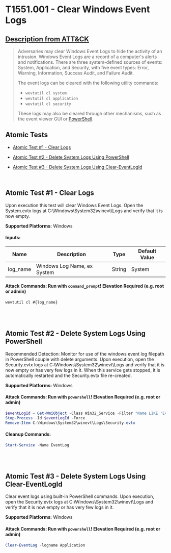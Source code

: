 # T1551.001 - Clear Windows Event Logs
## [Description from ATT&CK](https://attack.mitre.org/wiki/Technique/T1551.001)
<blockquote>Adversaries may clear Windows Event Logs to hide the activity of an intrusion. Windows Event Logs are a record of a computer's alerts and notifications. There are three system-defined sources of events: System, Application, and Security, with five event types: Error, Warning, Information, Success Audit, and Failure Audit.

The event logs can be cleared with the following utility commands:

* <code>wevtutil cl system</code>
* <code>wevtutil cl application</code>
* <code>wevtutil cl security</code>

These logs may also be cleared through other mechanisms, such as the event viewer GUI or [PowerShell](https://attack.mitre.org/techniques/T1059/001).</blockquote>

## Atomic Tests

- [Atomic Test #1 - Clear Logs](#atomic-test-1---clear-logs)

- [Atomic Test #2 - Delete System Logs Using PowerShell](#atomic-test-2---delete-system-logs-using-powershell)

- [Atomic Test #3 - Delete System Logs Using Clear-EventLogId](#atomic-test-3---delete-system-logs-using-clear-eventlogid)


<br/>

## Atomic Test #1 - Clear Logs
Upon execution this test will clear Windows Event Logs. Open the System.evtx logs at C:\Windows\System32\winevt\Logs and verify that it is now empty.

**Supported Platforms:** Windows




#### Inputs:
| Name | Description | Type | Default Value | 
|------|-------------|------|---------------|
| log_name | Windows Log Name, ex System | String | System|


#### Attack Commands: Run with `command_prompt`!  Elevation Required (e.g. root or admin) 


```cmd
wevtutil cl #{log_name}
```






<br/>
<br/>

## Atomic Test #2 - Delete System Logs Using PowerShell
Recommended Detection: Monitor for use of the windows event log filepath in PowerShell couple with delete arguments.
Upon execution, open the Security.evtx logs at C:\Windows\System32\winevt\Logs and verify that it is now empty or has very few logs in it.
When this service gets stopped, it is automatically restarted and the Security.evtx file re-created.

**Supported Platforms:** Windows





#### Attack Commands: Run with `powershell`!  Elevation Required (e.g. root or admin) 


```powershell
$eventLogId = Get-WmiObject -Class Win32_Service -Filter "Name LIKE 'EventLog'" | Select-Object -ExpandProperty ProcessId
Stop-Process -Id $eventLogId -Force
Remove-Item C:\Windows\System32\winevt\Logs\Security.evtx
```

#### Cleanup Commands:
```powershell
Start-Service -Name EventLog
```





<br/>
<br/>

## Atomic Test #3 - Delete System Logs Using Clear-EventLogId
Clear event logs using built-in PowerShell commands.
Upon execution, open the Security.evtx logs at C:\Windows\System32\winevt\Logs and verify that it is now empty or has very few logs in it.

**Supported Platforms:** Windows





#### Attack Commands: Run with `powershell`!  Elevation Required (e.g. root or admin) 


```powershell
Clear-EventLog -logname Application
```






<br/>
